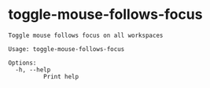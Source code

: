# toggle-mouse-follows-focus

```
Toggle mouse follows focus on all workspaces

Usage: toggle-mouse-follows-focus

Options:
  -h, --help
          Print help

```